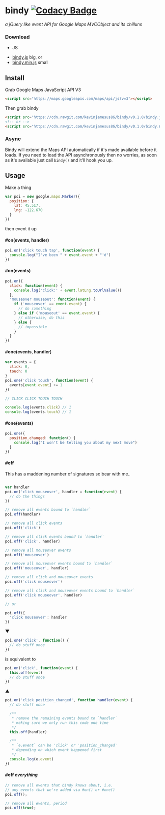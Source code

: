 # bindy [![Codacy Badge](https://www.codacy.com/project/badge/302156ff4f004fc7b455a20e5f9c253f)](https://www.codacy.com/app/kevinjamesus86/bindy)

_a jQuery like event API for Google Maps MVCObject and its chilluns_

### Download

+ JS
 - [bindy.js](https://raw.githubusercontent.com/kevinjamesus86/bindy/master/bindy.js) big, or
 - [bindy.min.js](https://raw.githubusercontent.com/kevinjamesus86/bindy/master/bindy.min.js) small

## Install

Grab Google Maps JavaScript API V3

```html
<script src="https://maps.googleapis.com/maps/api/js?v=3"></script>
```

Then grab bindy

```html
<script src="https://cdn.rawgit.com/kevinjamesus86/bindy/v0.1.0/bindy.js"></script>
<!-- or -->
<script src="https://cdn.rawgit.com/kevinjamesus86/bindy/v0.1.0/bindy.min.js"></script>
```

### Async

Bindy will extend the Maps API automatically if it's made available before it loads.
If you need to load the API asynchronously then no worries, as soon as
it's available just call `bindy()` and it'll hook you up.

## Usage

Make a thing
```js
var poi = new google.maps.Marker({
  position: {
    lat: 45.517,
    lng: -122.670
  }
})
```

then event it up

#### \#on(events, handler)

```js
poi.on('click touch tap', function(event) {
  console.log("I've been " + event.event + "'d")
})
```

#### \#on(events)

```js
poi.on({
  click: function(event) {
    console.log('click:' + event.latLng.toUrlValue())
  },
  'mouseover mouseout': function(event) {
    if ('mouseover' == event.event) {
      // do something
    } else if ('mouseout' == event.event) {
      // otherwise, do this
    } else {
      // impossible
    }
  }
})
```

#### \#one(events, handler)

```js
var events = {
  click: 0,
  touch: 0
}
poi.one('click touch', function(event) {
  events[event.event] += 1
})

// CLICK CLICK TOUCH TOUCH

console.log(events.click) // 1
console.log(events.touch) // 1
```

#### \#one(events)

```js
poi.one({
  position_changed: function() {
    console.log("I won't be telling you about my next move")
  }
})
```

#### \#off

This has a maddening number of signatures so bear with me..

```js

var handler
poi.on('click mouseover', handler = function(event) {
  // do the things
})

// remove all events bound to `handler`
poi.off(handler)

// remove all click events
poi.off('click')

// remove all click events bound to `handler`
poi.off('click', handler)

// remove all mouseover events
poi.off('mouseover')

// remove all mouseover events bound to `handler`
poi.off('mouseover', handler)

// remove all click and mouseover events
poi.off('click mouseover')

// remove all click and mouseover events bound to `handler`
poi.off('click mouseover', handler)

// or

poi.off({
  'click mouseover': handler
})

```

&#9660;

```js
poi.one('click', function() {
  // do stuff once
})
```

is equivalent to

```js
poi.on('click', function(event) {
  this.off(event)
  // do stuff once
})
```

&#9650;

```js
poi.on('click position_changed', function handler(event) {
  // do stuff once

  /**
   * remove the remaining events bound to `handler`
   * making sure we only run this code one time
   */
  this.off(handler)

  /**
   * `e.event` can be 'click' or 'position_changed'
   * depending on which event happened first
   */
  console.log(e.event)
})
```

#### \#off _everything_

```js
// remove all events that bindy knows about, i.e.
// any events that we're added via #on() or #one()
poi.off();

// remove all events, period
poi.off(true);
```
